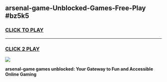 
## arsenal-game-Unblocked-Games-Free-Play #bz5k5
<h3>
<a href="https://us.freeplayer.one?title=arsenal-game&ref=9M">CLICK TO PLAY</a></h3>
<hr>

<h3>
<a href="https://us.freeplayer.one?title=arsenal-game&ref=9M">CLICK 2 PLAY</a>
  
</h3>

<a href="https://us.freeplayer.one?title=arsenal-game&ref=9M"><img src="https://clearcache.store/games.png"></a>


**arsenal-game games unblocked: Your Gateway to Fun and Accessible Online Gaming**
